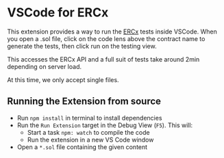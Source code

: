 # VSCode for ERCx

This extension provides a way to run the [ERCx](https://ercx.runtimeverification.com/) tests inside VSCode.
When you open a .sol file, click on the code lens above the contract name to generate
the tests, then click run on the testing view.

This accesses the ERCx API and a full suit of tests take around 2min depending on
server load.

At this time, we only accept single files.

## Running the Extension from source

- Run `npm install` in terminal to install dependencies
- Run the `Run Extension` target in the Debug View (`F5`). This will:
	- Start a task `npm: watch` to compile the code
	- Run the extension in a new VS Code window
- Open a `*.sol` file containing the given content
